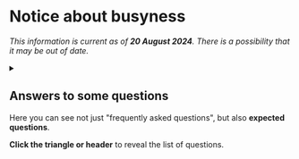 # Notice about busyness

*This information is current as of **20 August 2024**. There is a possibility that it may be out of date.*

<details><summary>

## Answers to some questions

Here you can see not just "frequently asked questions", but also **expected questions**.

**Click the triangle or header** to reveal the list of questions.

</summary>

<blockquote><details open><summary>

### What is the main focus right now?

</summary>

There is a [GitHub project for all my projects](https://github.com/users/liledix4/projects/15). There you can keep track of the updates and priorities.

It's updated live, every time when some change happens.

</details></blockquote>

<blockquote><details open><summary>

### But I don't understand GitHub

</summary>

Unfortunately, I can't think of any better way to show my progress.

Here's what we could agree on. When you open the project I mentioned, **you don't need to understand details**.

Now, follow these very simple instructions:
1. [Open the project.](https://github.com/users/liledix4/projects/15)
2. Can you see that "Must be done" tab is opened? If it's true, good.
3. If you see ***any*** blocks in ***any*** columns – it means that I'm busy. Simple as that. A perfect indication that I'm free: **all columns should be empty!**
4. You don't need to read the blocks themselves. Most likely, you won't understand what they're about. But if you *want* to understand, [ask me personally!](./links)

</details></blockquote>

<blockquote><details open><summary>

### What about commissions?

</summary>

See [another page about commissions](./comm).

</details></blockquote>

<blockquote><details open><summary>

### What about YouTube content and new music?

</summary>

**I'm not interested in fanmade music.**

My primary interest is original game series, for which I write scripts and ideas, make music, create web projects, and so on.

If fanmade music helps popularize this project or support it financially, I'll keep doing it. If not, I see no reasons to continue, because this is not my passion anymore. If you wonder why: fanmade music limits my overall creativity, and I'm not happy with that – I wish I was better known for the bigger things I have in mind, and I'll try my best to achieve it, just like I achieved with fanmade music in 2020 after some period of trial and error.

**Unless it's something significant that helps my project to shine:** I'm not listening to requests, I'm not accepting music collaborations, I'm not joining fanmade projects and any other projects. If commissions are open, you can do paid requests for fanmade music – in which case I don't mind working on it.

If it's something I can't monetize within weeks (especially when it comes to long-term fanmade projects where content needs to be kept secret for long periods of time) – big no. The project requires monetary investment, and I can't spend energy on music that doesn't help develop the project including financially.

</details></blockquote>

</details>